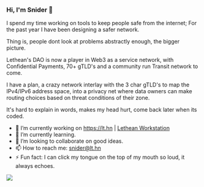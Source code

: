 ### Hi, I'm Snider 👋

I spend my time working on tools to keep people safe from the internet; For the past year I have been designing a safer network.

Thing is, people dont look at problems abstractly enough, the bigger picture.

Lethean's DAO is now a player in Web3 as a service network, with Confidential Payments, 70+ gTLD's and a community run Transit network to come. 

I have a plan, a crazy network interlay with the 3 char gTLD's to map the IPv4/IPv6 address space, into a privacy net where data owners can make routing choices based on threat conditions of their zone.

It's hard to explain in words, makes my head hurt, come back later when its coded.

- 🔭 I’m currently working on https://lt.hn | [Lethean Workstation](https://github.com/letheanVPN/Workstation#readme)
- 🌱 I’m currently learning.
- 👯 I’m looking to collaborate on good ideas.
- 📫 How to reach me: snider@lt.hn
- ⚡ Fun fact: I can click my tongue on the top of my mouth so loud, it always echoes.

<img
  src="https://cr-ss-service.azurewebsites.net/api/ScreenShot?widget=summary&username=snider&badges=3&show-avatar=true"
/>
